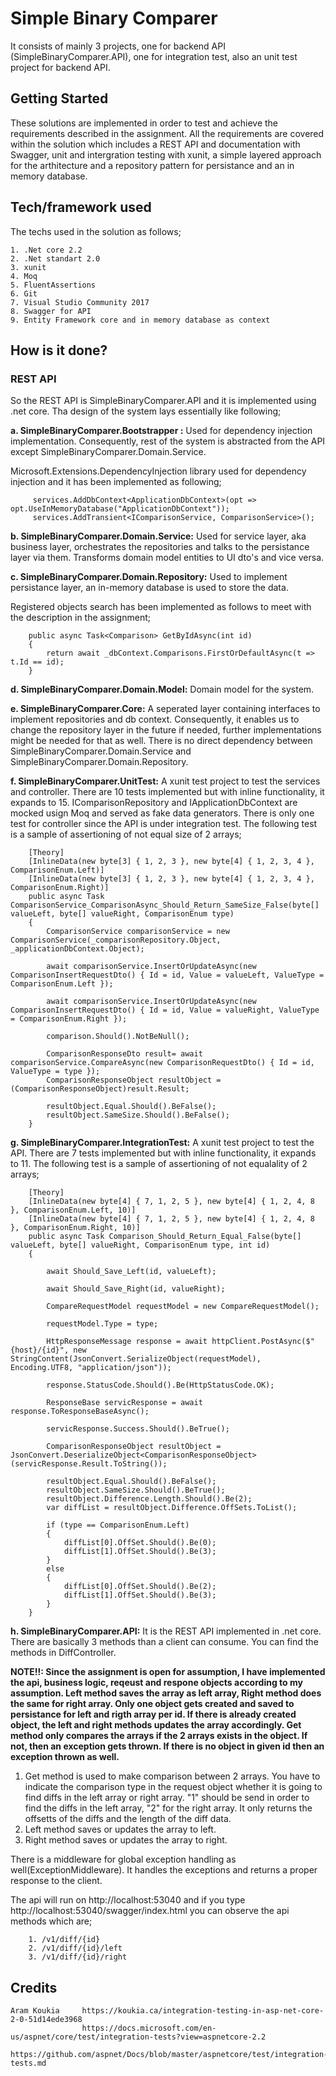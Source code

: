 # Simple Binary Comparer

It consists of mainly 3 projects, one for backend API (SimpleBinaryComparer.API), one for integration test, also an unit test project for backend API.

## Getting Started

These solutions are implemented in order to test and achieve the requirements described in the assignment. All the requirements are covered within the solution which includes a REST API and documentation with Swagger, 
unit and intergration testing with xunit, a simple layered approach for the arthitecture and a repository pattern for persistance and an in memory database.

## Tech/framework used
The techs used in the solution as follows;

	1. .Net core 2.2
	2. .Net standart 2.0
	3. xunit
	4. Moq
	5. FluentAssertions
	6. Git
	7. Visual Studio Community 2017
	8. Swagger for API
	9. Entity Framework core and in memory database as context


## How is it done?

### REST API

So the REST API is SimpleBinaryComparer.API and it is implemented using .net core. Tha design of the system lays essentially like following;

 **a. SimpleBinaryComparer.Bootstrapper :** Used for dependency injection implementation. Consequently, rest of the system is abstracted from the API except SimpleBinaryComparer.Domain.Service.

 Microsoft.Extensions.DependencyInjection library used for dependency injection and it has been implemented as following;

 		 services.AddDbContext<ApplicationDbContext>(opt => opt.UseInMemoryDatabase("ApplicationDbContext"));
         services.AddTransient<IComparisonService, ComparisonService>();

 **b. SimpleBinaryComparer.Domain.Service:** Used for service layer, aka business layer, orchestrates the repositories and talks to the persistance layer via them. Transforms domain model entities to UI dto's and vice versa.

 **c. SimpleBinaryComparer.Domain.Repository:** Used to implement persistance layer, an in-memory database is used to store the data.

 Registered objects search has been implemented as follows to meet with the description in the assignment;

 	    public async Task<Comparison> GetByIdAsync(int id)
        {
            return await _dbContext.Comparisons.FirstOrDefaultAsync(t => t.Id == id);
        }

 **d. SimpleBinaryComparer.Domain.Model:** Domain model for the system. 

 **e. SimpleBinaryComparer.Core:** A seperated layer containing interfaces to implement repositories and db context. Consequently, it enables us to change the repository layer in the future if needed, further implementations might be needed for that as well. There is no direct dependency between SimpleBinaryComparer.Domain.Service and SimpleBinaryComparer.Domain.Repository.

 **f. SimpleBinaryComparer.UnitTest:** A xunit test project to test the services and controller. There are 10 tests implemented but with inline functionality, it expands to 15. 
 IComparisonRepository and IApplicationDbContext are mocked usign Moq and served as fake data generators. There is only one test for controller since the API is under integration test.
 The following test is a sample of assertioning of not equal size of 2 arrays;

 		[Theory]
        [InlineData(new byte[3] { 1, 2, 3 }, new byte[4] { 1, 2, 3, 4 }, ComparisonEnum.Left)]
        [InlineData(new byte[3] { 1, 2, 3 }, new byte[4] { 1, 2, 3, 4 }, ComparisonEnum.Right)]
        public async Task ComparisonService_ComparisonAsync_Should_Return_SameSize_False(byte[] valueLeft, byte[] valueRight, ComparisonEnum type)
        {
            ComparisonService comparisonService = new ComparisonService(_comparisonRepository.Object, _applicationDbContext.Object);

            await comparisonService.InsertOrUpdateAsync(new ComparisonInsertRequestDto() { Id = id, Value = valueLeft, ValueType = ComparisonEnum.Left });

            await comparisonService.InsertOrUpdateAsync(new ComparisonInsertRequestDto() { Id = id, Value = valueRight, ValueType = ComparisonEnum.Right });

            comparison.Should().NotBeNull();

            ComparisonResponseDto result= await comparisonService.CompareAsync(new ComparisonRequestDto() { Id = id, ValueType = type });
            ComparisonResponseObject resultObject = (ComparisonResponseObject)result.Result;

            resultObject.Equal.Should().BeFalse();
            resultObject.SameSize.Should().BeFalse(); 
        }
		
 **g. SimpleBinaryComparer.IntegrationTest:** A xunit test project to test the API. There are 7 tests implemented but with inline functionality, it expands to 11. 
 The following test is a sample of assertioning of not equalality of 2 arrays;
 
 
  		[Theory]
        [InlineData(new byte[4] { 7, 1, 2, 5 }, new byte[4] { 1, 2, 4, 8 }, ComparisonEnum.Left, 10)]
        [InlineData(new byte[4] { 7, 1, 2, 5 }, new byte[4] { 1, 2, 4, 8 }, ComparisonEnum.Right, 10)]
        public async Task Comparison_Should_Return_Equal_False(byte[] valueLeft, byte[] valueRight, ComparisonEnum type, int id)
        {

            await Should_Save_Left(id, valueLeft);

            await Should_Save_Right(id, valueRight);

            CompareRequestModel requestModel = new CompareRequestModel();

            requestModel.Type = type;

            HttpResponseMessage response = await httpClient.PostAsync($"{host}/{id}", new StringContent(JsonConvert.SerializeObject(requestModel), Encoding.UTF8, "application/json"));

            response.StatusCode.Should().Be(HttpStatusCode.OK);

            ResponseBase servicResponse = await response.ToResponseBaseAsync();

            servicResponse.Success.Should().BeTrue();

            ComparisonResponseObject resultObject = JsonConvert.DeserializeObject<ComparisonResponseObject>(servicResponse.Result.ToString());

            resultObject.Equal.Should().BeFalse();
            resultObject.SameSize.Should().BeTrue();
            resultObject.Difference.Length.Should().Be(2);
            var diffList = resultObject.Difference.OffSets.ToList();

            if (type == ComparisonEnum.Left)
            {
                diffList[0].OffSet.Should().Be(0);
                diffList[1].OffSet.Should().Be(3);
            }
            else
            {
                diffList[0].OffSet.Should().Be(2);
                diffList[1].OffSet.Should().Be(3);
            }
        }
 
 **h. SimpleBinaryComparer.API:** It is the REST API implemented in .net core. There are basically 3 methods than a client can consume. You can find the methods in DiffController. 

 **NOTE!!: Since the assignment is open for assumption, I have implemented the api, business logic, reqeust and respone objects according to my assumption. Left method saves the array as left array, Right method does the same
 for right array. Only one object gets created and saved to persistance for left and rigth array per id. If there is already created object, the left and right methods updates the array accordingly. Get method only compares the
 arrays if the 2 arrays exists in the object. If not, then an exception gets thrown. If there is no object in given id then an exception thrown as well.**
 
 1. Get method is used to make comparison between 2 arrays. You have to indicate the comparison type in the request object whether it is going to find diffs in the left array or right array. "1" should be send in order to
 find the diffs in the left array, "2" for the right array. It only returns the offsetts of the diffs and the length of the diff data.
 2. Left method saves or updates the array to left.
 3. Right method saves or updates the array to right.
 
 There is a middleware for global exception handling as well(ExceptionMiddleware). It handles the exceptions and returns a proper response to the client.

 The api will run on http://localhost:53040 and if you type http://localhost:53040/swagger/index.html you can observe the api methods which are;
 
		1. /v1/diff/{id}
		2. /v1/diff/{id}/left
		3. /v1/diff/{id}/right

## Credits

	Aram Koukia 	https://koukia.ca/integration-testing-in-asp-net-core-2-0-51d14ede3968
					https://docs.microsoft.com/en-us/aspnet/core/test/integration-tests?view=aspnetcore-2.2
					https://github.com/aspnet/Docs/blob/master/aspnetcore/test/integration-tests.md
